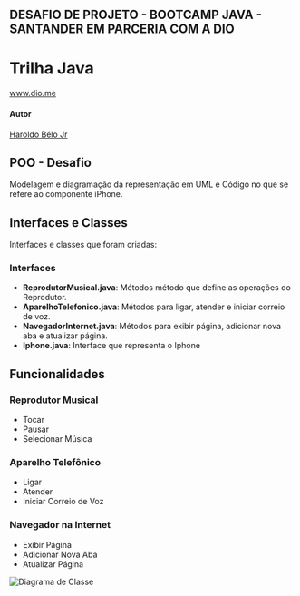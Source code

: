 ## DESAFIO DE PROJETO - BOOTCAMP JAVA - SANTANDER EM PARCERIA COM A DIO

# Trilha Java

www.dio.me

#### Autor

[Haroldo Bélo Jr](https://github.com/hacbjr)

## POO - Desafio

Modelagem e diagramação da representação em UML e Código no que se refere ao componente iPhone.

## Interfaces e Classes

Interfaces e classes que foram criadas:

### Interfaces

- **ReprodutorMusical.java**: Métodos método que define as operações do Reprodutor.
- **AparelhoTelefonico.java**: Métodos para ligar, atender e iniciar correio de voz.
- **NavegadorInternet.java**: Métodos para exibir página, adicionar nova aba e atualizar página.
- **Iphone.java**: Interface que representa o Iphone

## Funcionalidades

### Reprodutor Musical

- Tocar
- Pausar
- Selecionar Música

### Aparelho Telefônico

- Ligar
- Atender
- Iniciar Correio de Voz

### Navegador na Internet

- Exibir Página
- Adicionar Nova Aba
- Atualizar Página

![Diagrama de Classe](assets/images/UML.jpeg)
